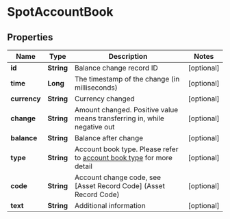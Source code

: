
# SpotAccountBook

## Properties

Name | Type | Description | Notes
------------ | ------------- | ------------- | -------------
**id** | **String** | Balance change record ID |  [optional]
**time** | **Long** | The timestamp of the change (in milliseconds) |  [optional]
**currency** | **String** | Currency changed |  [optional]
**change** | **String** | Amount changed. Positive value means transferring in, while negative out |  [optional]
**balance** | **String** | Balance after change |  [optional]
**type** | **String** | Account book type. Please refer to [account book type](#accountbook-type) for more detail |  [optional]
**code** | **String** | Account change code, see [Asset Record Code] (Asset Record Code) |  [optional]
**text** | **String** | Additional information |  [optional]

